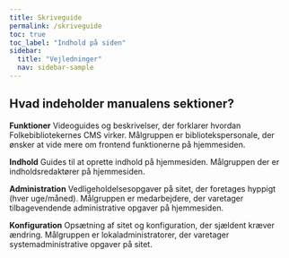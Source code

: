 ```yaml
---
title: Skriveguide
permalink: /skriveguide
toc: true
toc_label: "Indhold på siden"
sidebar:
  title: "Vejledninger"
  nav: sidebar-sample
---
```


## Hvad indeholder manualens sektioner?

**Funktioner** Videoguides og beskrivelser, der forklarer hvordan Folkebibliotekernes CMS virker. Målgruppen er bibliotekspersonale, der ønsker at vide mere om frontend funktionerne på hjemmesiden.

**Indhold** Guides til at oprette indhold på hjemmesiden. Målgruppen der er indholdsredaktører på hjemmesiden.

**Administration** Vedligeholdelsesopgaver på sitet, der foretages hyppigt (hver uge/måned). Målgruppen er medarbejdere, der varetager tilbagevendende administrative opgaver på hjemmesiden.

**Konfiguration**
Opsætning af sitet og konfiguration, der sjældent kræver ændring. Målgruppen er lokaladministratorer, der varetager systemadministrative opgaver på sitet.
